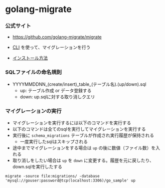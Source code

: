# golang-migrate

### 公式サイト

- https://github.com/golang-migrate/migrate

- [CLI](https://github.com/golang-migrate/migrate#cli-usage) を使って、マイグレーションを行う

- [インストール方法](https://github.com/golang-migrate/migrate/tree/master/cmd/migrate)

### SQLファイルの命名規則

- YYYYMMDDNN_(create/insert)\_table\_(テーブル名).(up/down).sql
    - up: テーブル作成 or データ登録する
    - down: up.sqlに対する取り消しクエリ

### マイグレーションの実行

- マイグレーションを実行するには以下のコマンドを実行する
- 以下のコマンドは全てのsqlを実行してマイグレーションを実行する
- 実行後に `schema_migrations` テーブルが作成され実行履歴が保持される
  - 一度実行したsqlはスキップされる
- 途中までマイグレーションをする場合は `up` の後に数値（ファイル数）を入れる
- 取り消しをしたい場合は `up` を `down` に変更する。履歴を元に戻したり、down.sqlを実行したする

```
migrate -source file:migrations/ -database 'mysql://gouser:password@tcp(localhost:3306)/go_sample' up
```

